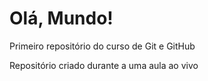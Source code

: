 # Olá, Mundo!
 Primeiro repositório do curso de Git e GitHub

 Repositório criado durante a uma aula ao vivo
